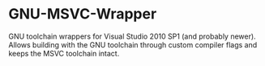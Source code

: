 # GNU-MSVC-Wrapper
GNU toolchain wrappers for Visual Studio 2010 SP1 (and probably newer). Allows building with the GNU toolchain through custom compiler flags and keeps the MSVC toolchain intact.
